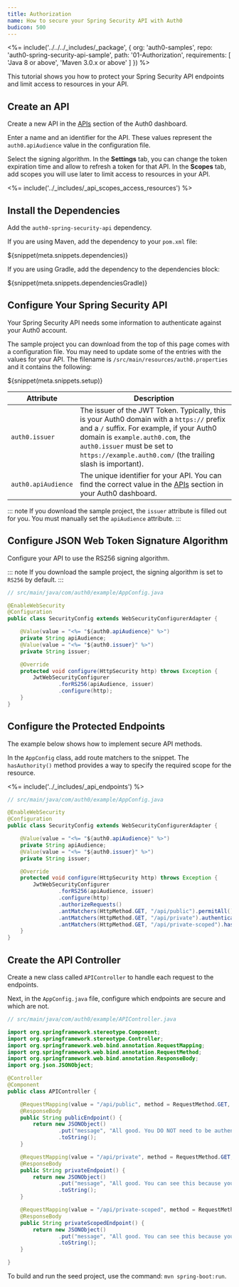 ```yaml
---
title: Authorization
name: How to secure your Spring Security API with Auth0
budicon: 500
---
```


<%= include('../../../_includes/_package', {
  org: 'auth0-samples',
  repo: 'auth0-spring-security-api-sample',
  path: '01-Authorization',
  requirements: [
    'Java 8 or above',
    'Maven 3.0.x or above'
  ]
}) %>

This tutorial shows you how to protect your Spring Security API endpoints and limit access to resources in your API.

## Create an API

Create a new API in the [APIs](${manage_url}/#/apis) section of the Auth0 dashboard.

Enter a name and an identifier for the API. These values represent the `auth0.apiAudience` value in the configuration file.

Select the signing algorithm. In the **Settings** tab,  you can change the token expiration time and allow to refresh a token for that API.
In the **Scopes** tab, add scopes you will use later to limit access to resources in your API.

<%= include('../_includes/_api_scopes_access_resources') %>

## Install the Dependencies

Add the `auth0-spring-security-api` dependency.

If you are using Maven, add the dependency to your `pom.xml` file:

${snippet(meta.snippets.dependencies)}

If you are using Gradle, add the dependency to the dependencies block:

${snippet(meta.snippets.dependenciesGradle)}

## Configure Your Spring Security API

Your Spring Security API needs some information to authenticate against your Auth0 account.

The sample project you can download from the top of this page comes with a configuration file. You may need to update some of the entries with the values for your API. The filename is `/src/main/resources/auth0.properties` and it contains the following:

${snippet(meta.snippets.setup)}

| Attribute | Description|
| --- | --- |
| `auth0.issuer` | The issuer of the JWT Token. Typically, this is your Auth0 domain with a `https://` prefix and a `/` suffix. For example, if your Auth0 domain is `example.auth0.com`, the `auth0.issuer` must be set to `https://example.auth0.com/` (the trailing slash is important). |
| `auth0.apiAudience` | The unique identifier for your API. You can find the correct value in the [APIs](${manage_url}/#/apis) section in your Auth0 dashboard. |

::: note
If you download the sample project, the `issuer` attribute is filled out for you. You must manually set the `apiAudience` attribute.
:::

## Configure JSON Web Token Signature Algorithm

Configure your API to use the RS256 signing algorithm.

::: note
If you download the sample project, the signing algorithm is set to `RS256` by default.
:::

```java
// src/main/java/com/auth0/example/AppConfig.java

@EnableWebSecurity
@Configuration
public class SecurityConfig extends WebSecurityConfigurerAdapter {

    @Value(value = "<%= "${auth0.apiAudience}" %>")
    private String apiAudience;
    @Value(value = "<%= "${auth0.issuer}" %>")
    private String issuer;

    @Override
    protected void configure(HttpSecurity http) throws Exception {
        JwtWebSecurityConfigurer
                .forRS256(apiAudience, issuer)
                .configure(http);
    }
}
```

## Configure the Protected Endpoints

The example below shows how to implement secure API methods.

In the `AppConfig` class, add route matchers to the snippet. The `hasAuthority()` method provides a way to specify the required scope for the resource.

<%= include('../_includes/_api_endpoints') %>

```java
// src/main/java/com/auth0/example/AppConfig.java

@EnableWebSecurity
@Configuration
public class SecurityConfig extends WebSecurityConfigurerAdapter {

    @Value(value = "<%= "${auth0.apiAudience}" %>")
    private String apiAudience;
    @Value(value = "<%= "${auth0.issuer}" %>")
    private String issuer;

    @Override
    protected void configure(HttpSecurity http) throws Exception {
        JwtWebSecurityConfigurer
                .forRS256(apiAudience, issuer)
                .configure(http)
                .authorizeRequests()
                .antMatchers(HttpMethod.GET, "/api/public").permitAll()
                .antMatchers(HttpMethod.GET, "/api/private").authenticated()
                .antMatchers(HttpMethod.GET, "/api/private-scoped").hasAuthority("read:messages");
    }
}
```

## Create the API Controller

Create a new class called `APIController` to handle each request to the endpoints.

Next, in the `AppConfig.java` file, configure which endpoints are secure and which are not.

```java
// src/main/java/com/auth0/example/APIController.java

import org.springframework.stereotype.Component;
import org.springframework.stereotype.Controller;
import org.springframework.web.bind.annotation.RequestMapping;
import org.springframework.web.bind.annotation.RequestMethod;
import org.springframework.web.bind.annotation.ResponseBody;
import org.json.JSONObject;

@Controller
@Component
public class APIController {

    @RequestMapping(value = "/api/public", method = RequestMethod.GET, produces = "application/json")
    @ResponseBody
    public String publicEndpoint() {
        return new JSONObject()
                .put("message", "All good. You DO NOT need to be authenticated to call /api/public.")
                .toString();
    }

    @RequestMapping(value = "/api/private", method = RequestMethod.GET, produces = "application/json")
    @ResponseBody
    public String privateEndpoint() {
        return new JSONObject()
                .put("message", "All good. You can see this because you are Authenticated.")
                .toString();
    }

    @RequestMapping(value = "/api/private-scoped", method = RequestMethod.GET, produces = "application/json")
    @ResponseBody
    public String privateScopedEndpoint() {
        return new JSONObject()
                .put("message", "All good. You can see this because you are Authenticated with a Token granted the 'read:messages' scope")
                .toString();
    }

}
```

To build and run the seed project, use the command: `mvn spring-boot:run`.
